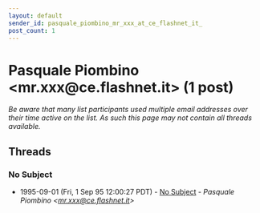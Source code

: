```yaml
---
layout: default
sender_id: pasquale_piombino_mr_xxx_at_ce_flashnet_it_
post_count: 1
---
```


# Pasquale Piombino <mr.xxx<span>@</span>ce.flashnet.it> (1 post)

_Be aware that many list participants used multiple email addresses over their time active on the list. As such this page may not contain all threads available._

## Threads

### No Subject
+ 1995-09-01 (Fri, 1 Sep 95 12:00:27 PDT) - [No Subject](/archive/1995/09/87baac77733d27b1bb2ada504a427e079e9995fe8c0b1266daa49eb601a97f3b) - _Pasquale Piombino \<mr.xxx@ce.flashnet.it\>_

